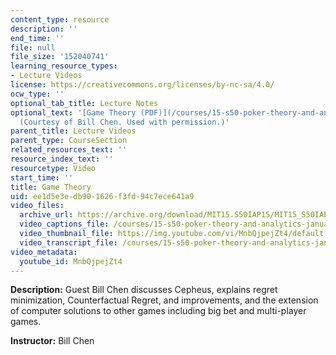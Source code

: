 ```yaml
---
content_type: resource
description: ''
end_time: ''
file: null
file_size: '152040741'
learning_resource_types:
- Lecture Videos
license: https://creativecommons.org/licenses/by-nc-sa/4.0/
ocw_type: ''
optional_tab_title: Lecture Notes
optional_text: '[Game Theory (PDF)](/courses/15-s50-poker-theory-and-analytics-january-iap-2015/resources/mit15_s50iap15_l7_gametheor)
  (Courtesy of Bill Chen. Used with permission.)'
parent_title: Lecture Videos
parent_type: CourseSection
related_resources_text: ''
resource_index_text: ''
resourcetype: Video
start_time: ''
title: Game Theory
uid: ee1d5e3e-db90-1626-f3fd-94c7ece641a9
video_files:
  archive_url: https://archive.org/download/MIT15.S50IAP15/MIT15_S50IAP15_lec07_300k.mp4
  video_captions_file: /courses/15-s50-poker-theory-and-analytics-january-iap-2015/af5e8be756f3534ab6ef1d2760162744_MnbQjpejZt4.vtt
  video_thumbnail_file: https://img.youtube.com/vi/MnbQjpejZt4/default.jpg
  video_transcript_file: /courses/15-s50-poker-theory-and-analytics-january-iap-2015/0000ab882d0c6d237da88f30afde5269_MnbQjpejZt4.pdf
video_metadata:
  youtube_id: MnbQjpejZt4
---
```


**Description:** Guest Bill Chen discusses Cepheus, explains regret minimization, Counterfactual Regret, and improvements, and the extension of computer solutions to other games including big bet and multi-player games.

**Instructor:** Bill Chen


